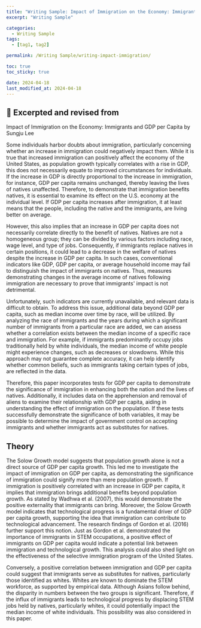 ```yaml
---
title: "Writing Sample: Impact of Immigration on the Economy: Immigrants and GDP per Capita"
excerpt: "Writing Sample"

categories:
  - Writing Sample
tags:
  - [tag1, tag2]

permalink: /Writing Sample/writing-impact-immigration/

toc: true
toc_sticky: true

date: 2024-04-18
last_modified_at: 2024-04-18
---
```


## 🦥 Excerpted and revised from

Impact of Immigration on the Economy: 
Immigrants and GDP per Capita 
by Sungju Lee



Some individuals harbor doubts about immigration, particularly concerning whether an increase in immigration could negatively impact them. While it is true that increased immigration can positively affect the economy of the United States, as population growth typically correlates with a rise in GDP, this does not necessarily equate to improved circumstances for individuals. If the increase in GDP is directly proportional to the increase in immigration, for instance, GDP per capita remains unchanged, thereby leaving the lives of natives unaffected. Therefore, to demonstrate that immigration benefits natives, it is essential to examine its effect on the U.S. economy at the individual level. If GDP per capita increases after immigration, it at least means that the people, including the native and the immigrants, are living better on average.

However, this also implies that an increase in GDP per capita does not necessarily correlate directly to the benefit of natives. Natives are not a homogeneous group; they can be divided by various factors including race, wage level, and type of jobs. Consequently, if immigrants replace natives in certain positions, it could lead to a decrease in the welfare of natives despite the increase in GDP per capita. In such cases, conventional indicators like GDP, GDP per capita, or average household income may fail to distinguish the impact of immigrants on natives. Thus, measures demonstrating changes in the average income of natives following immigration are necessary to prove that immigrants' impact is not detrimental.

Unfortunately, such indicators are currently unavailable, and relevant data is difficult to obtain. To address this issue, additional data beyond GDP per capita, such as median income over time by race, will be utilized. By analyzing the race of immigrants and the years during which a significant number of immigrants from a particular race are added, we can assess whether a correlation exists between the median income of a specific race and immigration. For example, if immigrants predominantly occupy jobs traditionally held by white individuals, the median income of white people might experience changes, such as decreases or slowdowns. While this approach may not guarantee complete accuracy, it can help identify whether common beliefs, such as immigrants taking certain types of jobs, are reflected in the data.

Therefore, this paper incorporates tests for GDP per capita to demonstrate the significance of immigration in enhancing both the nation and the lives of natives. Additionally, it includes data on the apprehension and removal of aliens to examine their relationship with GDP per capita, aiding in understanding the effect of immigration on the population. If these tests successfully demonstrate the significance of both variables, it may be possible to determine the impact of government control on accepting immigrants and whether immigrants act as substitutes for natives.

## Theory
The Solow Growth model suggests that population growth alone is not a direct source of GDP per capita growth. This led me to investigate the impact of immigration on GDP per capita, as demonstrating the significance of immigration could signify more than mere population growth. If immigration is positively correlated with an increase in GDP per capita, it implies that immigration brings additional benefits beyond population growth. As stated by Wadhwa et al. (2007), this would demonstrate the positive externality that immigrants can bring. Moreover, the Solow Growth model indicates that technological progress is a fundamental driver of GDP per capita growth, supporting the idea that immigration can contribute to technological advancement. The research findings of Gordon et al. (2016) further support this notion. Just as Gordon et al. demonstrated the importance of immigrants in STEM occupations, a positive effect of immigrants on GDP per capita would indicate a potential link between immigration and technological growth. This analysis could also shed light on the effectiveness of the selective immigration program of the United States.

Conversely, a positive correlation between immigration and GDP per capita could suggest that immigrants serve as substitutes for natives, particularly those identified as whites. Whites are known to dominate the STEM workforce, as supported by empirical data. Although Asians follow behind, the disparity in numbers between the two groups is significant. Therefore, if the influx of immigrants leads to technological progress by displacing STEM jobs held by natives, particularly whites, it could potentially impact the median income of white individuals. This possibility was also considered in this paper.


